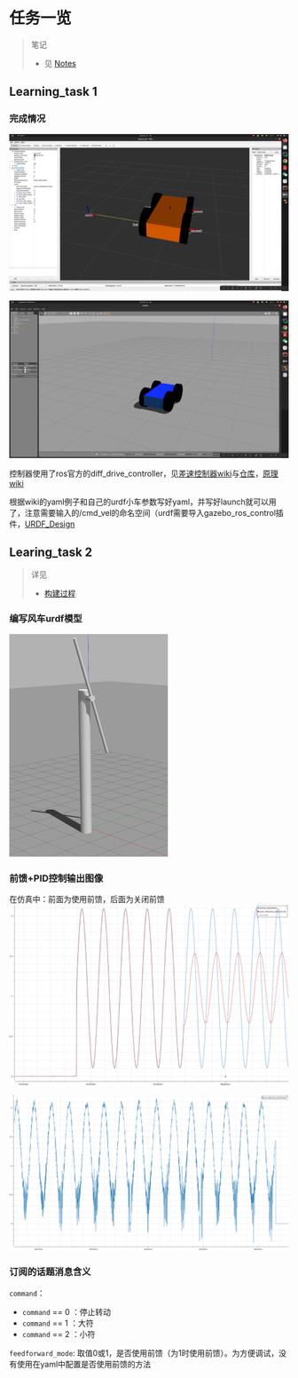 # 任务一览
> 笔记
> - 见 [Notes](./doc/notes.md)
## Learning_task 1
### 完成情况

![rviz](./imgs/img1.png)

![gazebo](./imgs/img2.png)

控制器使用了ros官方的diff_drive_controller，见[差速控制器wiki](http://wiki.ros.org/diff_drive_controller)与[仓库](https://github.com/ros-controls/ros_controllers/tree/noetic-devel/diff_drive_controller)，[原理wiki](https://en.wikipedia.org/wiki/Differential_wheeled_robot#Kinematics_of_Differential_Drive_Robots)

根据wiki的yaml例子和自己的urdf小车参数写好yaml，并写好launch就可以用了，注意需要输入的/cmd_vel的命名空间（urdf需要导入gazebo_ros_control插件，[URDF_Design](./doc/URDF_Design.md)

## Learing_task 2
> 详见
> - [构建过程](./doc/前馈+PID.md)

### 编写风车urdf模型

<img src="./imgs/power_machin_urdf.png" alt="power_machin_urdf" style="zoom:50%;" />

### 前馈+PID控制输出图像

在仿真中：前面为使用前馈，后面为关闭前馈
<img src="./imgs/ff_and_pid.png" alt="ff_and_pid" style="zoom: 50%;" />

<img src="./imgs/motor.jpg" style="zoom:50%;" />

### 订阅的话题消息含义

`command`：

- `command` == 0 ：停止转动
- `command` == 1 ：大符
- `command` == 2 ：小符

`feedforward_mode`: 取值0或1，是否使用前馈（为1时使用前馈）。为方便调试，没有使用在yaml中配置是否使用前馈的方法
